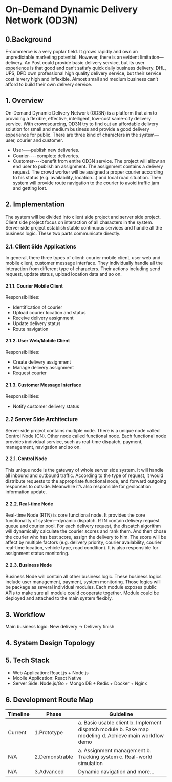 # On-Demand Dynamic Delivery Network (OD3N)
## 0.Background
E-commerce is a very poplar field. It grows rapidly and own an unpredictable marketing potential. However, there is an evident limitation—delivery. An Post could provide basic delivery service, but its user experience is that good and can’t satisfy quick daily business delivery. DHL, UPS, DPD own professional high quality delivery service, but their service cost is very high and inflexible. Almost small and medium business can’t afford to build their own delivery service.

## 1. Overview
On-Demand Dynamic Delivery Network (OD3N) is a platform that aim to providing a flexible, effective, intelligent, low-cost same-city delivery service. With crowdsourcing, OD3N try to find out an affordable delivery solution for small and medium business and provide a good delivery experience for public.
There are three kind of characters in the system—user, courier and customer.
-	User----publish new deliveries.
-	Courier----complete deliveries.
- Customer----benefit from entire OD3N service.
The project will allow an end user to publish an assignment. The assignment contains a delivery request. The crowd worker will be assigned a proper courier according to his status (e.g. availability, location…) and local road situation. Then system will provide route navigation to the courier to avoid traffic jam and getting lost.

## 2. Implementation
The system will be divided into client side project and server side project. Client side project focus on interaction of all characters in the system. Server side project establish stable continuous services and handle all the business logic. These two parts communicate directly.

### 2.1. Client Side Applications
In general, there three types of client: courier mobile client, user web and mobile client, customer message interface. They individually handle all the interaction from different type of characters. Their actions including send request, update status, upload location data and so on.

#### 2.1.1.	Courier Mobile Client
Responsibilities:
-	Identification of courier
-	Upload courier location and status
-	Receive delivery assignment
-	Update delivery status
-	Route navigation

#### 2.1.2.	User Web/Mobile Client
Responsibilities:
-	Create delivery assignment
-	Manage delivery assignment
-	Request courier

#### 2.1.3.	Customer Message Interface
Responsibilities:
-	Notify customer delivery status

### 2.2 Server Side Architecture
Server side project contains multiple node. There is a unique node called Control Node (CN). Other node called functional node. Each functional node provides individual service, such as real-time dispatch, payment, management, navigation and so on.

#### 2.2.1.	Control Node
This unique node is the gateway of whole server side system. It will handle all inbound and outbound traffic. According to the type of request, it would distribute requests to the appropriate functional node, and forward outgoing responses to outside. Meanwhile it’s also responsible for geolocation information update.

#### 2.2.2.	Real-time Node
Real-time Node (RTN) is core functional node. It provides the core functionality of system—dynamic dispatch. RTN contain delivery request queue and courier pool. For each delivery request, the dispatch algorithm will dynamically calculate the courier scores and rank them. And then chose the courier who has best score, assign the delivery to him. The score will be affect by multiple factors (e.g. delivery priority, courier availability, courier real-time location, vehicle type, road condition). It is also responsible for assignment status monitoring.
#### 2.2.3.	Business Node
Business Node will contain all other business logic. These business logics include user management, payment, system monitoring. Those logics will be package as several individual modules. Each module exposes public APIs to make sure all module could cooperate together. Module could be deployed and attached to the main system flexibly.
## 3.	Workflow
Main business logic: New delivery -> Delivery finish

## 4.	System Design Topology

## 5.	Tech Stack
- Web Application:      React.js + Node.js
- Mobile Application: 	React Native
- Server Side: 		      Node.js/Go + Mongo DB + Redis + Docker + Nginx

## 6.	Development Route Map

|Timeline|Phase|Guideline|
|---|---|---|
|Current|1.Prototype|a. Basic usable client b. Implement dispatch module b. Fake map modeling d. Achieve main workflow demo|
|N/A|2.Demonstrable|a. Assignment management b. Tracking system c. Real-world simulation|
|N/A|3.Advanced|Dynamic navigation and more…|


